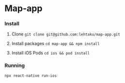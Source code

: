 # Map-app

### Install

1. Clone
``git clone git@github.com:lehtaku/map-app.git``

2. Install packages
``cd map-app && npm install``

3. Install iOS Pods
``cd ios && pod install``

### Running

``npx react-native run-ios``
